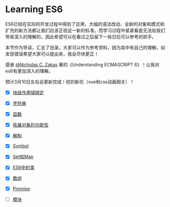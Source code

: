 # Learning ES6

ES6已经在实际的开发过程中得到了应用，大幅的语法改动、全新的对象和模式和扩充的新方法都让我们应该正视这一新的标准。而学习过程中紧紧看是无法给我们带来深入的理解的，因此希望可以在看过之后留下一些日后可以参考的抓手。

本节作为导读，汇总了目录。大家可以作为参考资料，因为其中有自己的理解，如发现错误希望大家可以提出来，我会尽快更正！

感谢 [@Nicholas C. Zakas](https://github.com/nzakas) 著的《Understanding ECMASCRIPT 6》！让我对es6有更加深入的理解。

预计3月10日左右会更新完成！挖的新坑（vue和css动画相关）！

* [x] [块级作用域绑定](https://github.com/RenYanlong/blog/blob/master/es6/块级作用域绑定.md)

* [x] [字符串](https://github.com/RenYanlong/blog/blob/master/es6/字符串.md)
   
* [x] [函数](https://github.com/RenYanlong/blog/blob/master/es6/函数.md)

* [x] [拓展对象的功能性](https://github.com/RenYanlong/blog/blob/master/es6/拓展对象的功能性.md)

* [x] [解构](https://github.com/RenYanlong/blog/blob/master/es6/解构赋值.md)

* [x] [Symbol](https://github.com/RenYanlong/blog/blob/master/es6/Symbol.md)

* [x] [Set和Map](https://github.com/RenYanlong/blog/blob/master/es6/Set和Map.md)

* [x] [ES6中的类](https://github.com/RenYanlong/Learning-ES6/blob/master/es6/类.md)

* [x] [数组](https://github.com/RenYanlong/Learning-ES6/blob/master/es6/数组.md)

* [x] [Promise](https://github.com/RenYanlong/Learning-ES6/blob/master/es6/Promise.md)

* [ ] [模块]()



